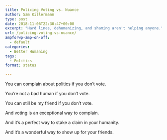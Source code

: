 ```yaml
---
title: Policing Voting vs. Nuance
author: Sam Killermann
type: post
date: 2018-11-06T22:30:47+00:00
excerpt: "Hard lines, dehumanizing, and shaming aren't helping anyone."
url: /policing-voting-vs-nuance/
ampforwp-amp-on-off:
  - default
categories:
  - Better Humaning
tags:
  - Politics
format: status

---
```

You can complain about politics if you don&#8217;t vote.
  
You&#8217;re not a bad human if you don&#8217;t vote.
  
You can still be my friend if you don&#8217;t vote.
  
And voting is an exceptional way to complain.
  
And it&#8217;s a perfect way to stake a claim in your humanity.
  
And it&#8217;s a wonderful way to show up for your friends.